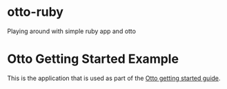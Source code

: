 # otto-ruby
Playing around with simple ruby app and otto

# Otto Getting Started Example

This is the application that is used as part of the
[Otto getting started guide](https://ottoproject.io/intro/getting-started).
